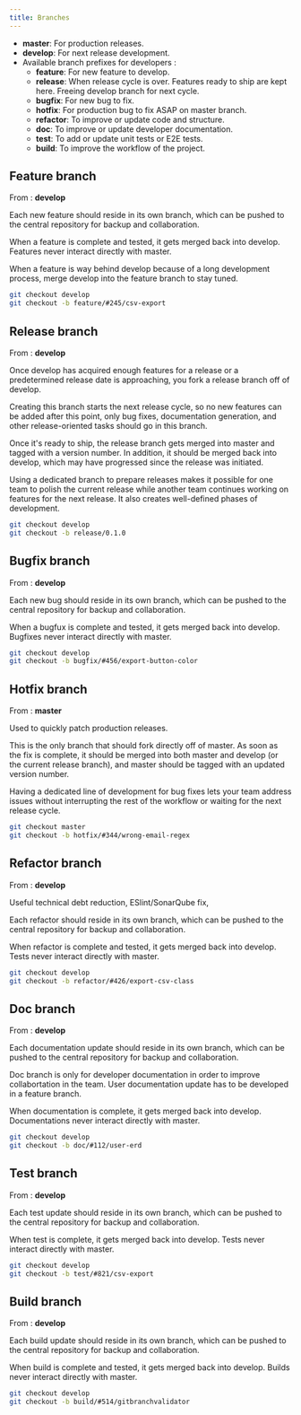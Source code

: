 ```yaml
---
title: Branches
---
```


- **master**: For production releases.
- **develop**: For next release development.
- Available branch prefixes for developers :
  - **feature**: For new feature to develop.
  - **release**: When release cycle is over. Features ready to ship are kept here. Freeing develop branch for next cycle.
  - **bugfix**: For new bug to fix.
  - **hotfix**: For production bug to fix ASAP on master branch.
  - **refactor**: To improve or update code and structure.
  - **doc**: To improve or update developer documentation.
  - **test**: To add or update unit tests or E2E tests.
  - **build**: To improve the workflow of the project.

## Feature branch

From : **develop**

Each new feature should reside in its own branch, which can be pushed to the central repository for backup and collaboration.

When a feature is complete and tested, it gets merged back into develop. Features never interact directly with master.

When a feature is way behind develop because of a long development process, merge develop into the feature branch to stay tuned.

```bash
git checkout develop
git checkout -b feature/#245/csv-export
```

## Release branch

From : **develop**

Once develop has acquired enough features for a release or a predetermined release date is approaching, you fork a release branch off of develop.

Creating this branch starts the next release cycle, so no new features can be added after this point, only bug fixes, documentation generation, and other release-oriented tasks should go in this branch.

Once it's ready to ship, the release branch gets merged into master and tagged with a version number. In addition, it should be merged back into develop, which may have progressed since the release was initiated.

Using a dedicated branch to prepare releases makes it possible for one team to polish the current release while another team continues working on features for the next release. It also creates well-defined phases of development.

```bash
git checkout develop
git checkout -b release/0.1.0
```

## Bugfix branch

From : **develop**

Each new bug should reside in its own branch, which can be pushed to the central repository for backup and collaboration.

When a bugfux is complete and tested, it gets merged back into develop. Bugfixes never interact directly with master.

```bash
git checkout develop
git checkout -b bugfix/#456/export-button-color
```

## Hotfix branch

From : **master**

Used to quickly patch production releases.

This is the only branch that should fork directly off of master. As soon as the fix is complete, it should be merged into both master and develop (or the current release branch), and master should be tagged with an updated version number.

Having a dedicated line of development for bug fixes lets your team address issues without interrupting the rest of the workflow or waiting for the next release cycle.

```bash
git checkout master
git checkout -b hotfix/#344/wrong-email-regex
```

## Refactor branch

From : **develop**

Useful technical debt reduction, ESlint/SonarQube fix,

Each refactor should reside in its own branch, which can be pushed to the central repository for backup and collaboration.

When refactor is complete and tested, it gets merged back into develop. Tests never interact directly with master.

```bash
git checkout develop
git checkout -b refactor/#426/export-csv-class
```

## Doc branch

From : **develop**

Each documentation update should reside in its own branch, which can be pushed to the central repository for backup and collaboration.

Doc branch is only for developer documentation in order to improve collabortation in the team.
User documentation update has to be developed in a feature branch.

When documentation is complete, it gets merged back into develop. Documentations never interact directly with master.

```bash
git checkout develop
git checkout -b doc/#112/user-erd
```

## Test branch

From : **develop**

Each test update should reside in its own branch, which can be pushed to the central repository for backup and collaboration.

When test is complete, it gets merged back into develop. Tests never interact directly with master.

```bash
git checkout develop
git checkout -b test/#821/csv-export
```

## Build branch

From : **develop**

Each build update should reside in its own branch, which can be pushed to the central repository for backup and collaboration.

When build is complete and tested, it gets merged back into develop. Builds never interact directly with master.

```bash
git checkout develop
git checkout -b build/#514/gitbranchvalidator
```
